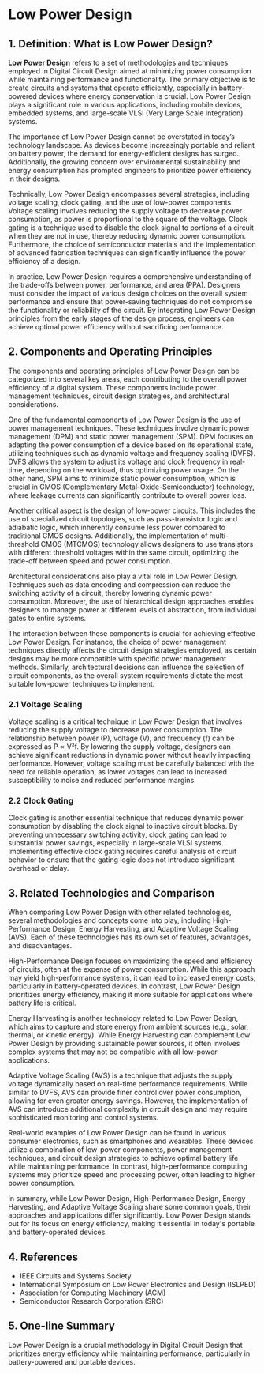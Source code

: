 # Low Power Design

## 1. Definition: What is **Low Power Design**?
**Low Power Design** refers to a set of methodologies and techniques employed in Digital Circuit Design aimed at minimizing power consumption while maintaining performance and functionality. The primary objective is to create circuits and systems that operate efficiently, especially in battery-powered devices where energy conservation is crucial. Low Power Design plays a significant role in various applications, including mobile devices, embedded systems, and large-scale VLSI (Very Large Scale Integration) systems.

The importance of Low Power Design cannot be overstated in today’s technology landscape. As devices become increasingly portable and reliant on battery power, the demand for energy-efficient designs has surged. Additionally, the growing concern over environmental sustainability and energy consumption has prompted engineers to prioritize power efficiency in their designs. 

Technically, Low Power Design encompasses several strategies, including voltage scaling, clock gating, and the use of low-power components. Voltage scaling involves reducing the supply voltage to decrease power consumption, as power is proportional to the square of the voltage. Clock gating is a technique used to disable the clock signal to portions of a circuit when they are not in use, thereby reducing dynamic power consumption. Furthermore, the choice of semiconductor materials and the implementation of advanced fabrication techniques can significantly influence the power efficiency of a design.

In practice, Low Power Design requires a comprehensive understanding of the trade-offs between power, performance, and area (PPA). Designers must consider the impact of various design choices on the overall system performance and ensure that power-saving techniques do not compromise the functionality or reliability of the circuit. By integrating Low Power Design principles from the early stages of the design process, engineers can achieve optimal power efficiency without sacrificing performance.

## 2. Components and Operating Principles
The components and operating principles of Low Power Design can be categorized into several key areas, each contributing to the overall power efficiency of a digital system. These components include power management techniques, circuit design strategies, and architectural considerations.

One of the fundamental components of Low Power Design is the use of power management techniques. These techniques involve dynamic power management (DPM) and static power management (SPM). DPM focuses on adapting the power consumption of a device based on its operational state, utilizing techniques such as dynamic voltage and frequency scaling (DVFS). DVFS allows the system to adjust its voltage and clock frequency in real-time, depending on the workload, thus optimizing power usage. On the other hand, SPM aims to minimize static power consumption, which is crucial in CMOS (Complementary Metal-Oxide-Semiconductor) technology, where leakage currents can significantly contribute to overall power loss.

Another critical aspect is the design of low-power circuits. This includes the use of specialized circuit topologies, such as pass-transistor logic and adiabatic logic, which inherently consume less power compared to traditional CMOS designs. Additionally, the implementation of multi-threshold CMOS (MTCMOS) technology allows designers to use transistors with different threshold voltages within the same circuit, optimizing the trade-off between speed and power consumption.

Architectural considerations also play a vital role in Low Power Design. Techniques such as data encoding and compression can reduce the switching activity of a circuit, thereby lowering dynamic power consumption. Moreover, the use of hierarchical design approaches enables designers to manage power at different levels of abstraction, from individual gates to entire systems.

The interaction between these components is crucial for achieving effective Low Power Design. For instance, the choice of power management techniques directly affects the circuit design strategies employed, as certain designs may be more compatible with specific power management methods. Similarly, architectural decisions can influence the selection of circuit components, as the overall system requirements dictate the most suitable low-power techniques to implement.

### 2.1 Voltage Scaling
Voltage scaling is a critical technique in Low Power Design that involves reducing the supply voltage to decrease power consumption. The relationship between power (P), voltage (V), and frequency (f) can be expressed as P ∝ V²f. By lowering the supply voltage, designers can achieve significant reductions in dynamic power without heavily impacting performance. However, voltage scaling must be carefully balanced with the need for reliable operation, as lower voltages can lead to increased susceptibility to noise and reduced performance margins.

### 2.2 Clock Gating
Clock gating is another essential technique that reduces dynamic power consumption by disabling the clock signal to inactive circuit blocks. By preventing unnecessary switching activity, clock gating can lead to substantial power savings, especially in large-scale VLSI systems. Implementing effective clock gating requires careful analysis of circuit behavior to ensure that the gating logic does not introduce significant overhead or delay.

## 3. Related Technologies and Comparison
When comparing Low Power Design with other related technologies, several methodologies and concepts come into play, including High-Performance Design, Energy Harvesting, and Adaptive Voltage Scaling (AVS). Each of these technologies has its own set of features, advantages, and disadvantages.

High-Performance Design focuses on maximizing the speed and efficiency of circuits, often at the expense of power consumption. While this approach may yield high-performance systems, it can lead to increased energy costs, particularly in battery-operated devices. In contrast, Low Power Design prioritizes energy efficiency, making it more suitable for applications where battery life is critical.

Energy Harvesting is another technology related to Low Power Design, which aims to capture and store energy from ambient sources (e.g., solar, thermal, or kinetic energy). While Energy Harvesting can complement Low Power Design by providing sustainable power sources, it often involves complex systems that may not be compatible with all low-power applications.

Adaptive Voltage Scaling (AVS) is a technique that adjusts the supply voltage dynamically based on real-time performance requirements. While similar to DVFS, AVS can provide finer control over power consumption, allowing for even greater energy savings. However, the implementation of AVS can introduce additional complexity in circuit design and may require sophisticated monitoring and control systems.

Real-world examples of Low Power Design can be found in various consumer electronics, such as smartphones and wearables. These devices utilize a combination of low-power components, power management techniques, and circuit design strategies to achieve optimal battery life while maintaining performance. In contrast, high-performance computing systems may prioritize speed and processing power, often leading to higher power consumption.

In summary, while Low Power Design, High-Performance Design, Energy Harvesting, and Adaptive Voltage Scaling share some common goals, their approaches and applications differ significantly. Low Power Design stands out for its focus on energy efficiency, making it essential in today's portable and battery-operated devices.

## 4. References
- IEEE Circuits and Systems Society
- International Symposium on Low Power Electronics and Design (ISLPED)
- Association for Computing Machinery (ACM)
- Semiconductor Research Corporation (SRC)

## 5. One-line Summary
Low Power Design is a crucial methodology in Digital Circuit Design that prioritizes energy efficiency while maintaining performance, particularly in battery-powered and portable devices.